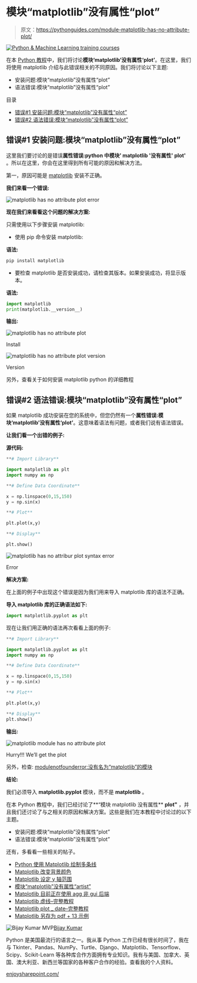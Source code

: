 # 模块“matplotlib”没有属性“plot”

> 原文：<https://pythonguides.com/module-matplotlib-has-no-attribute-plot/>

[![Python & Machine Learning training courses](img/49ec9c6da89a04c9f45bab643f8c765c.png)](https://sharepointsky.teachable.com/p/python-and-machine-learning-training-course)

在本 [Python 教程](https://pythonguides.com/learn-python/)中，我们将讨论**模块‘matplotlib’没有属性‘plot’**。在这里，我们将使用 matplotlib 介绍与此错误相关的不同原因。我们将讨论以下主题:

*   安装问题:模块“matplotlib”没有属性“plot”
*   语法错误:模块“matplotlib”没有属性“plot”

目录

[](#)

*   [错误#1 安装问题:模块“matplotlib”没有属性“plot”](#Error1_Installation_Issue_module_matplotlib_has_no_attribute_plot "Error#1 Installation Issue: module ‘matplotlib’ has no attribute ‘plot’")
*   [错误#2 语法错误:模块“matplotlib”没有属性“plot”](#Error2_Syntax_Error_module_matplotlib_has_no_attribute_plot "Error#2 Syntax Error: module ‘matplotlib’ has no attribute ‘plot’ ")

## 错误#1 安装问题:模块“matplotlib”没有属性“plot”

这里我们要讨论的是错误**属性错误:python 中模块' matplotlib '没有属性' plot'** 。所以在这里，你会在这里得到所有可能的原因和解决方法。

第一，原因可能是 [matplotlib](https://pythonguides.com/what-is-matplotlib/) 安装不正确。

**我们来看一个错误:**

![matplotlib has no attribute plot error](img/3715e3482b8d864de01657b00c89544d.png "matplotlib has no attribute plot error")

**现在我们来看看这个问题的解决方案:**

只需使用以下步骤安装 matplotlib:

*   使用 pip 命令安装 matplotlib:

**语法:**

```py
pip install matplotlib
```

*   要检查 matplotlib 是否安装成功，请检查其版本。如果安装成功，将显示版本。

**语法:**

```py
import matplotlib
print(matplotlib.__version__)
```

**输出:**

![matplotlib has no attribute plot](img/4e2e4345cb152db4e17bb851bd2127c5.png "matplotlib has no attribute plot")

Install

![matplotlib has no attribute plot version](img/eee849a85dba4fc44241c51cd2a8082d.png "matplotlib has no attribute plot version")

Version

另外，查看关于如何安装 matplotlib python 的详细教程

## 错误#2 语法错误:模块“matplotlib”没有属性“plot”

如果 matplotlib 成功安装在您的系统中，但您仍然有一个**属性错误:模块‘matplotlib’没有属性‘plot’**。这意味着语法有问题，或者我们说有语法错误。

**让我们看一个出错的例子:**

**源代码:**

```py
**# Import Library**

import matplotlib as plt
import numpy as np

**# Define Data Coordinate**

x = np.linspace(0,15,150)
y = np.sin(x)

**# Plot**

plt.plot(x,y)

**# Display**

plt.show()
```

![matplotlib has no attribur plot syntax error](img/db54421759337517ee79ca442186190e.png "matplotlib has no attribur plot syntax error")

Error

**解决方案:**

在上面的例子中出现这个错误是因为我们用来导入 matplotlib 库的语法不正确。

**导入 matplotlib 库的正确语法如下:**

```py
import matplotlib.pyplot as plt
```

现在让我们用正确的语法再次看看上面的例子:

```py
**# Import Library**

import matplotlib.pyplot as plt
import numpy as np

**# Define Data Coordinate**

x = np.linspace(0,15,150)
y = np.sin(x)

**# Plot**

plt.plot(x,y)

**# Display** 
plt.show()
```

**输出:**

![matplotlib module has no attribute plot](img/a0510b70053f3e51f740b69e9958f9ae.png "matplotlib module has no attribute plot")

Hurry!!! We’ll get the plot

另外，检查: [modulenotfounderror:没有名为“matplotlib”的模块](https://pythonguides.com/no-module-named-matplotlib/)

**结论:**

我们必须导入 **matplotlib.pyplot** 模块，而不是 **matplotlib** 。

在本 Python 教程中，我们已经讨论了**“模块 matplotlib 没有属性** **plot"** ，并且我们还讨论了与之相关的原因和解决方案。这些是我们在本教程中讨论过的以下主题。

*   安装问题:模块“matplotlib”没有属性“plot”
*   语法错误:模块“matplotlib”没有属性“plot”

还有，多看看一些相关的帖子。

*   [Python 使用 Matplotlib 绘制多条线](https://pythonguides.com/python-plot-multiple-lines/)
*   [Matplotlib 改变背景颜色](https://pythonguides.com/matplotlib-change-background-color/)
*   [Matplotlib 设定 y 轴范围](https://pythonguides.com/matplotlib-set-y-axis-range/)
*   [模块“matplotlib”没有属性“artist”](https://pythonguides.com/module-matplotlib-has-no-attribute-artist/)
*   [Matplotlib 目前正在使用 agg 非 gui 后端](https://pythonguides.com/matplotlib-is-currently-using-agg-a-non-gui-backend/)
*   [Matplotlib 虚线–完整教程](https://pythonguides.com/matplotlib-dashed-line/)
*   [Matplotlib plot _ date–完整教程](https://pythonguides.com/matplotlib-plot-date/)
*   [Matplotlib 另存为 pdf + 13 示例](https://pythonguides.com/matplotlib-save-as-pdf/)

![Bijay Kumar MVP](img/9cb1c9117bcc4bbbaba71db8d37d76ef.png "Bijay Kumar MVP")[Bijay Kumar](https://pythonguides.com/author/fewlines4biju/)

Python 是美国最流行的语言之一。我从事 Python 工作已经有很长时间了，我在与 Tkinter、Pandas、NumPy、Turtle、Django、Matplotlib、Tensorflow、Scipy、Scikit-Learn 等各种库合作方面拥有专业知识。我有与美国、加拿大、英国、澳大利亚、新西兰等国家的各种客户合作的经验。查看我的个人资料。

[enjoysharepoint.com/](https://enjoysharepoint.com/)[](https://www.facebook.com/fewlines4biju "Facebook")[](https://www.linkedin.com/in/fewlines4biju/ "Linkedin")[](https://twitter.com/fewlines4biju "Twitter")